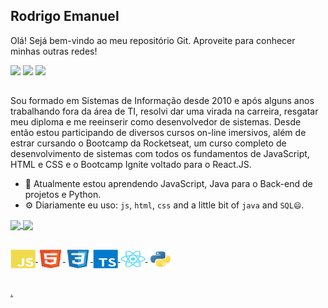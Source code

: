 ## Rodrigo Emanuel

Olá! Sejá bem-vindo ao meu repositório Git. Aproveite para conhecer minhas outras redes!
<div> 
  <a href = "mailto:drigosantos@gmail.com"><img src="https://img.shields.io/badge/Gmail-D14836?style=for-the-badge&logo=gmail&logoColor=white" target="_blank"></a>
  <a href="https://www.linkedin.com/in/rodrigo81/" target="_blank"><img src="https://img.shields.io/badge/-LinkedIn-%230077B5?style=for-the-badge&logo=linkedin&logoColor=white" target="_blank"></a>
  <a href="https://www.twitter.com/drigosantos/" target="_blank"><img src="https://img.shields.io/badge/Twitter-1DA1F2?style=for-the-badge&logo=twitter&logoColor=white" target="_blank"></a>
</div>

 ##
 
Sou formado em Sistemas de Informação desde 2010 e após alguns anos trabalhando fora da área de TI, resolvi dar uma virada na carreira, resgatar meu diploma e me reeinserir como desenvolvedor de sistemas. Desde então estou participando de diversos cursos on-line imersivos, além de estrar cursando o Bootcamp da Rocketseat, um curso completo de desenvolvimento de sistemas com todos os fundamentos de JavaScript, HTML e CSS e o Bootcamp Ignite voltado para o React.JS.

- 🌱 Atualmente estou aprendendo JavaScript, Java para o Back-end de projetos e Python.
- ⚙️ Diariamente eu uso: `js`, `html`, `css` and a little bit of `java` and `SQL😄`.
<div align="left">
  <a href="https://github.com/drigosantos81">
  <img align="center" height="180em" src="https://github-readme-stats.vercel.app/api?username=drigosantos81&show_icons=true&theme=default&include_all_commits=true&count_private=true"/>
  <img align="center" height="180em" src="https://github-readme-stats.vercel.app/api/top-langs/?username=drigosantos81&layout=compact&langs_count=7&theme=default"/>
</div>
<p>
<div style="display: inline_block"><br>
  <img align="center" alt="Rodrigo-Js" height="30" width="40" src="https://raw.githubusercontent.com/devicons/devicon/master/icons/javascript/javascript-plain.svg">
  <img align="center" alt="Rodrigo-HTML" height="30" width="40" src="https://raw.githubusercontent.com/devicons/devicon/master/icons/html5/html5-original.svg">
  <img align="center" alt="Rodrigo-CSS" height="30" width="40" src="https://raw.githubusercontent.com/devicons/devicon/master/icons/css3/css3-original.svg">
  <img align="center" alt="Rodrigo-Ts" height="30" width="40" src="https://raw.githubusercontent.com/devicons/devicon/master/icons/typescript/typescript-plain.svg">
  <img align="center" alt="Rodrigo-React" height="30" width="40" src="https://raw.githubusercontent.com/devicons/devicon/master/icons/react/react-original.svg">
  <img align="center" alt="Rodrigo-Python" height="30" width="40" src="https://raw.githubusercontent.com/devicons/devicon/master/icons/python/python-original.svg">
</div>
  
 ##
<!--
  <div> 

    ![Snake animation](https://github.com/rafaballerini/rafaballerini/blob/output/github-contribution-grid-snake.svg)

  </div>
-->
<!--
**drigosantos81/drigosantos81** is a ✨ _special_ ✨ repository because its `README.md` (this file) appears on your GitHub profile.

Here are some ideas to get you started:

- 🔭 I’m currently working on ...
- 🌱 I’m currently learning ...
- 👯 I’m looking to collaborate on ...
- 🤔 I’m looking for help with ...
- 💬 Ask me about ...
- 📫 How to reach me: ...
- 😄 Pronouns: ...
- ⚡ Fun fact: ...
--> .
